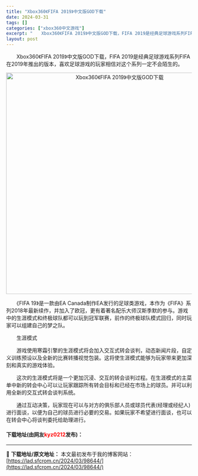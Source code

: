```yaml
---
title: "Xbox360《FIFA 2019》中文版GOD下载"
date: 2024-03-31
tags: []
categories: ["xbox360中文游戏"]
excerpt: "　　Xbox360《FIFA 2019》中文版GOD下载，FIFA 2019是经典足球游戏系列FIFA在2019年推出的版本，喜欢足球游戏的玩家相信对这个系列一定不会陌生的。 　　《FIFA 19》是一款由EA Canada制作EA发行的足球类游戏，本作为《FIFA》系列2018年最新续作，并加入了&hellip;"
layout: post
---
```


 <p>　　Xbox360《FIFA 2019》中文版GOD下载，FIFA 2019是经典足球游戏系列FIFA在2019年推出的版本，喜欢足球游戏的玩家相信对这个系列一定不会陌生的。</p> <p align="center"><img align="" border="0" src="https://lad.sfcrom.cn/wp-content/uploads/2024/03/20240330_66083e623f647.jpg" width="600" alt="Xbox360《FIFA 2019》中文版GOD下载" /></p> <p>　　《FIFA 19》是一款由EA Canada制作EA发行的足球类游戏，本作为《FIFA》系列2018年最新续作，并加入了欧冠，更有着著名配乐大师汉斯季默的参与。游戏中的生涯模式和终极球队都可以玩到冠军联赛，前作的终极球队模式回归，同时玩家可以组建自己的梦之队。</p> <p>　　生涯模式</p> <p>　　游戏使用寒霜引擎的生涯模式将会加入交互式转会谈判，动态新闻片段，自定义训练预设以及全新的比赛转播视觉包装。这将使生涯模式能够为玩家带来更加深刻和真实的游戏体验。</p> <p>　　这次的生涯模式将是一个更加沉浸、交互的转会谈判过程。在生涯模式的主菜单中新的转会中心可以让玩家跟踪所有转会目标和已经在市场上的球员。并可以利用全新的交互式转会谈判系统。</p> <p>　　通过互动决策，玩家现在可以与对方的俱乐部人员或球员代表(经理或经纪人)进行面谈，以便为自己的球员进行必要的交易。如果玩家不希望进行面谈，也可以在转会中心将谈判委托给助理进行。</p> <p><h4>下载地址(由网友<font color="red">kyz0212</font>发布)：</h4></p> 

---
📖 **下载地址/原文地址：** 本文最初发布于我的博客网站：[https://lad.sfcrom.cn/2024/03/98644/](https://lad.sfcrom.cn/2024/03/98644/)

